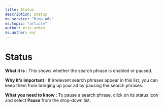 ```yaml
---
title: Status
description: Status
ms.service: "Bing-Ads"
ms.topic: "article"
author: eric-urban
ms.author: eur
---
```


# Status

**What it is** : This shows whether the search phrase is enabled or paused.

**Why it's important** : If irrelevant search phrases appear in this list, you can keep them from bringing up your ad by pausing the search phrases.

**What you need to know** : To pause a search phrase, click on its status icon and select **Pause** from the drop-down list.


